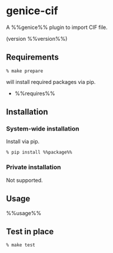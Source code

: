 # genice-cif

A %%genice%% plugin to import CIF file.

(version %%version%%)

## Requirements

    % make prepare

will install required packages via pip.

* %%requires%%

## Installation

### System-wide installation

Install via pip.

    % pip install %%package%%

### Private installation

Not supported.

## Usage

%%usage%%

## Test in place

    % make test
